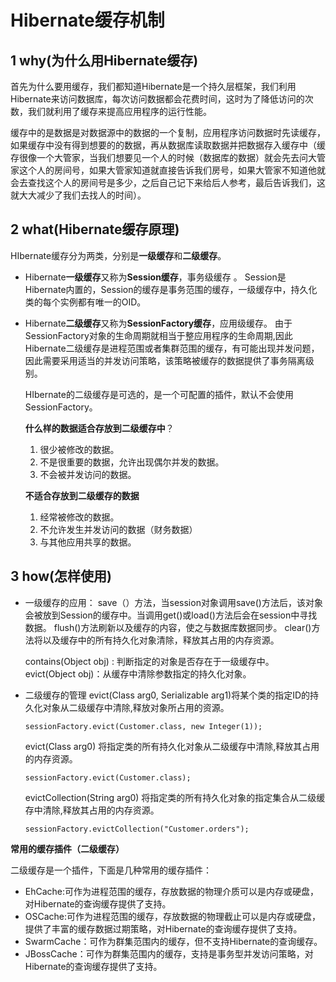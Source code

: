 # Hibernate缓存机制

## 1 why(为什么用Hibernate缓存)

首先为什么要用缓存，我们都知道Hibernate是一个持久层框架，我们利用Hibernate来访问数据库，每次访问数据都会花费时间，这时为了降低访问的次数，我们就利用了缓存来提高应用程序的运行性能。

缓存中的是数据是对数据源中的数据的一个复制，应用程序访问数据时先读缓存，如果缓存中没有得到想要的的数据，再从数据库读取数据并把数据存入缓存中（缓存很像一个大管家，当我们想要见一个人的时候（数据库的数据）就会先去问大管家这个人的房间号，如果大管家知道就直接告诉我们房号，如果大管家不知道他就会去查找这个人的房间号是多少，之后自己记下来给后人参考，最后告诉我们，这就大大减少了我们去找人的时间）。

## 2 what(Hibernate缓存原理)

HIbernate缓存分为两类，分别是**一级缓存**和**二级缓存**。

- Hibernate**一级缓存**又称为**Session缓存**，事务级缓存 。
  Session是Hibernate内置的，Session的缓存是事务范围的缓存，一级缓存中，持久化类的每个实例都有唯一的OID。

- Hibernate**二级缓存**又称为**SessionFactory缓存**，应用级缓存。
  由于SessionFactory对象的生命周期就相当于整应用程序的生命周期,因此Hibernate二级缓存是进程范围或者集群范围的缓存，有可能出现并发问题，因此需要采用适当的并发访问策略，该策略被缓存的数据提供了事务隔离级别。

  HIbernate的二级缓存是可选的，是一个可配置的插件，默认不会使用SessionFactory。

  **什么样的数据适合存放到二级缓存中**？

  1. 很少被修改的数据。
  2. 不是很重要的数据，允许出现偶尔并发的数据。
  3. 不会被并发访问的数据。

  **不适合存放到二级缓存的数据**

  1. 经常被修改的数据。
  2. 不允许发生并发访问的数据（财务数据）
  3. 与其他应用共享的数据。

## 3 how(怎样使用)

- 一级缓存的应用：
  save（）方法，当session对象调用save()方法后，该对象会被放到Session的缓存中。当调用get()或load()方法后会在session中寻找数据。
  flush()方法刷新以及缓存的内容，使之与数据库数据同步。
  clear()方法将以及缓存中的所有持久化对象清除，释放其占用的内存资源。

  contains(Object obj) : 判断指定的对象是否存在于一级缓存中。
  evict(Object obj)：从缓存中清除参数指定的持久化对象。

- 二级缓存的管理
  evict(Class arg0, Serializable arg1)将某个类的指定ID的持久化对象从二级缓存中清除,释放对象所占用的资源。

  ```
  sessionFactory.evict(Customer.class, new Integer(1));  
  ```

  evict(Class arg0)  将指定类的所有持久化对象从二级缓存中清除,释放其占用的内存资源。

  ```
  sessionFactory.evict(Customer.class);  
  ```

  evictCollection(String arg0)  将指定类的所有持久化对象的指定集合从二级缓存中清除,释放其占用的内存资源。

  ```
  sessionFactory.evictCollection("Customer.orders");  
  ```



**常用的缓存插件（二级缓存）**

二级缓存是一个插件，下面是几种常用的缓存插件：

- EhCache:可作为进程范围的缓存，存放数据的物理介质可以是内存或硬盘，对Hibernate的查询缓存提供了支持。
- OSCache:可作为进程范围的缓存，存放数据的物理截止可以是内存或硬盘，提供了丰富的缓存数据过期策略，对Hibernate的查询缓存提供了支持。
- SwarmCache：可作为群集范围内的缓存，但不支持Hibernate的查询缓存。
- JBossCache：可作为群集范围内的缓存，支持是事务型并发访问策略，对Hibernate的查询缓存提供了支持。











